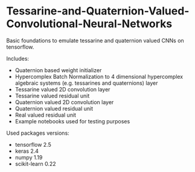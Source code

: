 # Tessarine-and-Quaternion-Valued-Convolutional-Neural-Networks
Basic foundations to emulate tessarine and quaternion valued CNNs on tensorflow.

Includes:
- Quaternion based weight initializer
- Hypercomplex Batch Normalization to 4 dimensional hypercomplex algebraic systems (e.g. tessarines and quaternions) layer
- Tessarine valued 2D convolution layer
- Tessarine valued residual unit 
- Quaternion valued 2D convolution layer
- Quaternion valued residual unit
- Real valued residual unit
- Example notebooks used for testing purposes

Used packages versions:
- tensorflow 2.5
- keras 2.4
- numpy 1.19
- scikit-learn 0.22
